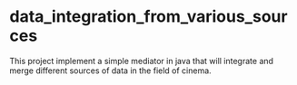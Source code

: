 # data_integration_from_various_sources
This project implement a simple mediator in java that will integrate and merge different sources of data in the field of cinema.
